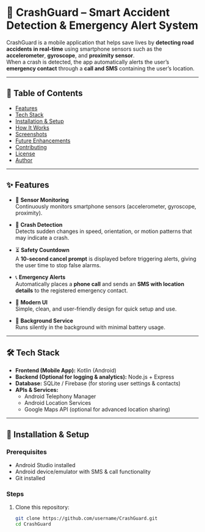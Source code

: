 # 🚗 CrashGuard – Smart Accident Detection & Emergency Alert System

CrashGuard is a mobile application that helps save lives by **detecting road accidents in real-time** using smartphone sensors such as the **accelerometer**, **gyroscope**, and **proximity sensor**.  
When a crash is detected, the app automatically alerts the user’s **emergency contact** through a **call and SMS** containing the user’s location.  

---

## 📑 Table of Contents
- [Features](#-features)
- [Tech Stack](#-tech-stack)
- [Installation & Setup](#-installation--setup)
- [How It Works](#-how-it-works)
- [Screenshots](#-screenshots)
- [Future Enhancements](#-future-enhancements)
- [Contributing](#-contributing)
- [License](#-license)
- [Author](#-author)

---

## ✨ Features

- 📱 **Sensor Monitoring**  
  Continuously monitors smartphone sensors (accelerometer, gyroscope, proximity).  

- 🚨 **Crash Detection**  
  Detects sudden changes in speed, orientation, or motion patterns that may indicate a crash.  

- ⏳ **Safety Countdown**  
  A **10-second cancel prompt** is displayed before triggering alerts, giving the user time to stop false alarms.  

- 📞 **Emergency Alerts**  
  Automatically places a **phone call** and sends an **SMS with location details** to the registered emergency contact.  

- 🎨 **Modern UI**  
  Simple, clean, and user-friendly design for quick setup and use.  

- 🔋 **Background Service**  
  Runs silently in the background with minimal battery usage.  

---

## 🛠️ Tech Stack

- **Frontend (Mobile App):** Kotlin (Android)  
- **Backend (Optional for logging & analytics):** Node.js + Express  
- **Database:** SQLite / Firebase (for storing user settings & contacts)  
- **APIs & Services:**  
  - Android Telephony Manager  
  - Android Location Services  
  - Google Maps API (optional for advanced location sharing)  

---

## 🚀 Installation & Setup

### Prerequisites
- Android Studio installed  
- Android device/emulator with SMS & call functionality  
- Git installed  

### Steps
1. Clone this repository:
   ```bash
   git clone https://github.com/username/CrashGuard.git
   cd CrashGuard
